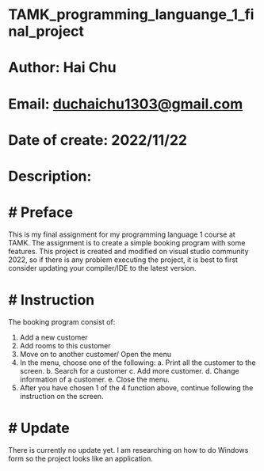 # TAMK_programming_languange_1_final_project
# Author: Hai Chu
# Email: duchaichu1303@gmail.com
# Date of create: 2022/11/22
# Description:


# # Preface
This is my final assignment for my programming language 1 course at TAMK. 
The assignment is to create a simple booking program with some features.
This project is created and modified on visual studio community 2022, so if there is any problem executing the project, it is best to first consider updating your compiler/IDE to the latest version.


# # Instruction
The booking program consist of:
  1. Add a new customer
  2. Add rooms to this customer
  3. Move on to another customer/ Open the menu
  4. In the menu, choose one of the following:
    a. Print all the customer to the screen.
    b. Search for a customer
    c. Add more customer.
    d. Change information of a customer.
    e. Close the menu.
  5. After you have chosen 1 of the 4 function above, continue following the instruction on the screen.


# # Update
There is currently no update yet. I am researching on how to do Windows form so the project looks like an application.

